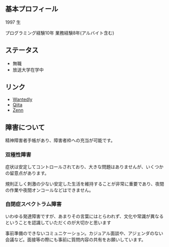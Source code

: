 ## 基本プロフィール

1997 生

プログラミング経験10年
業務経験8年(アルバイト含む)

## ステータス

- 無職
- 放送大学在学中

## リンク

- [Wantedly](https://www.wantedly.com/id/zakuro9715)
- [Qiita](https://qiita.com/zakuro9715)
- [Zenn](https://zenn.dev/zakuro9715)

## 障害について

精神障害者手帳があり、障害者枠への充当が可能です。

### 双極性障害

症状は安定してコントロールされており、大きな問題はありませんが、いくつかの留意点があります。

規則正しく刺激の少ない安定した生活を維持することが非常に重要であり、夜間の作業や夜間オンコールなどはできません。

### 自閉症スペクトラム障害

いわゆる発達障害ですが、あまりその言葉にはとらわれず、文化や常識が異なるということを認識していただくのが大切かと思います

事前準備のできないコミュニケーション。カジュアル面談や、アジェンダのない会議など。面接等の際にも事前に質問内容の共有をお願いしています。

